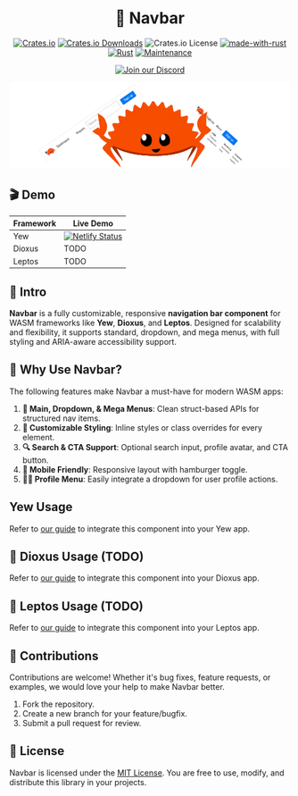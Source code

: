 <div align="center">

# 🍔 Navbar

[![Crates.io](https://img.shields.io/crates/v/navbar)](https://crates.io/crates/navbar)
[![Crates.io Downloads](https://img.shields.io/crates/d/navbar)](https://crates.io/crates/navbar)
![Crates.io License](https://img.shields.io/crates/l/navbar)
[![made-with-rust](https://img.shields.io/badge/Made%20with-Rust-1f425f.svg?logo=rust&logoColor=white)](https://www.rust-lang.org/)
[![Rust](https://img.shields.io/badge/Rust-1.85%2B-blue.svg)](https://www.rust-lang.org)
[![Maintenance](https://img.shields.io/badge/Maintained%3F-yes-green.svg)](https://github.com/wiseaidev)

[![Join our Discord](https://dcbadge.limes.pink/api/server/b5JbvHW5nv)](https://discord.gg/b5JbvHW5nv)

<!-- absolute url for docs.rs cause assets is excluded from crate -->
![logo](https://raw.githubusercontent.com/opensass/navbar/refs/heads/main/assets/logo.webp)

</div>

## 🎬 Demo

| Framework | Live Demo |
| --- | --- |
| Yew | [![Netlify Status](https://api.netlify.com/api/v1/badges/a0efc7e9-f20e-4dd9-93e1-c8f4fde7506f/deploy-status)](https://navbar-rs.netlify.app) |
| Dioxus | TODO |
| Leptos | TODO |

## 📜 Intro

**Navbar** is a fully customizable, responsive **navigation bar component** for WASM frameworks like **Yew**, **Dioxus**, and **Leptos**. Designed for scalability and flexibility, it supports standard, dropdown, and mega menus, with full styling and ARIA-aware accessibility support.

## 🤔 Why Use Navbar?

The following features make Navbar a must-have for modern WASM apps:

1. **🔗 Main, Dropdown, & Mega Menus**: Clean struct-based APIs for structured nav items.
1. **🎨 Customizable Styling**: Inline styles or class overrides for every element.
1. **🔍 Search & CTA Support**: Optional search input, profile avatar, and CTA button.
1. **📱 Mobile Friendly**: Responsive layout with hamburger toggle.
1. **🧑‍🎨 Profile Menu**: Easily integrate a dropdown for user profile actions.

## Yew Usage

<!-- absolute url for docs.rs cause YEW.md is not included in crate -->
Refer to [our guide](https://github.com/opensass/navbar/blob/main/YEW.md) to integrate this component into your Yew app.

## 🧬 Dioxus Usage (TODO)

<!-- absolute url for docs.rs cause DIOXUS.md is not included in crate -->
Refer to [our guide](https://github.com/opensass/navbar/blob/main/DIOXUS.md) to integrate this component into your Dioxus app.

## 🌱 Leptos Usage (TODO)

<!-- absolute url for docs.rs cause LEPTOS.md is not included in crate -->
Refer to [our guide](https://github.com/opensass/navbar/blob/main/LEPTOS.md) to integrate this component into your Leptos app.

## 🤝 Contributions

Contributions are welcome! Whether it's bug fixes, feature requests, or examples, we would love your help to make Navbar better.

1. Fork the repository.
1. Create a new branch for your feature/bugfix.
1. Submit a pull request for review.

## 📜 License

Navbar is licensed under the [MIT License](LICENSE). You are free to use, modify, and distribute this library in your projects.
